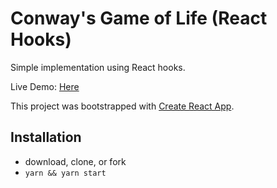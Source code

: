 # Conway's Game of Life (React Hooks)
Simple implementation using React hooks.

Live Demo: [Here](https://gander7.github.io/react-hooks-game-of-life)

This project was bootstrapped with [Create React App](https://github.com/facebook/create-react-app).

## Installation

- download, clone, or fork
- `yarn && yarn start`